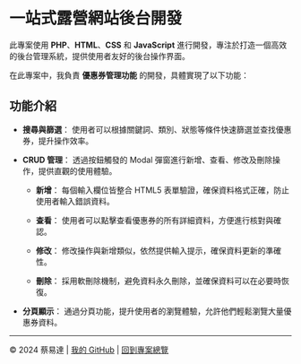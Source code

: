 # 一站式露營網站後台開發

此專案使用 **PHP**、**HTML**、**CSS** 和 **JavaScript** 進行開發，專注於打造一個高效的後台管理系統，提供使用者友好的後台操作界面。

在此專案中，我負責 **優惠券管理功能** 的開發，具體實現了以下功能：

## 功能介紹

- **搜尋與篩選**：
  使用者可以根據關鍵詞、類別、狀態等條件快速篩選並查找優惠券，提升操作效率。
  
- **CRUD 管理**：
  透過按鈕觸發的 Modal 彈窗進行新增、查看、修改及刪除操作，提供直觀的使用體驗。
  
  - **新增**：
    每個輸入欄位皆整合 HTML5 表單驗證，確保資料格式正確，防止使用者輸入錯誤資料。
    
  - **查看**：
    使用者可以點擊查看優惠券的所有詳細資料，方便進行核對與確認。
    
  - **修改**：
    修改操作與新增類似，依然提供輸入提示，確保資料更新的準確性。
    
  - **刪除**：
    採用軟刪除機制，避免資料永久刪除，並確保資料可以在必要時恢復。

- **分頁顯示**：
  通過分頁功能，提升使用者的瀏覽體驗，允許他們輕鬆瀏覽大量優惠券資料。

---

© 2024 蔡易達 | [我的 GitHub](https://github.com/sth-of-yidatsai) | [回到專案總覽](https://github.com/sth-of-yidatsai/My-Project-Dashboard/tree/main)
